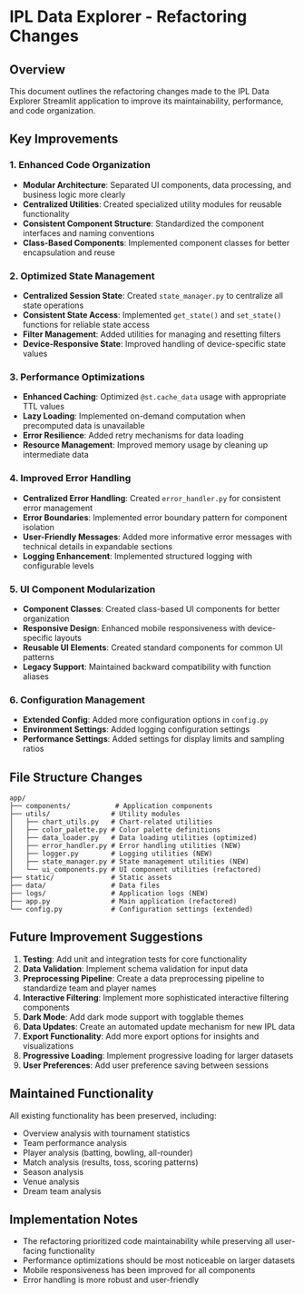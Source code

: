 # IPL Data Explorer - Refactoring Changes

## Overview

This document outlines the refactoring changes made to the IPL Data Explorer Streamlit application to improve its maintainability, performance, and code organization.

## Key Improvements

### 1. Enhanced Code Organization

- **Modular Architecture**: Separated UI components, data processing, and business logic more clearly
- **Centralized Utilities**: Created specialized utility modules for reusable functionality
- **Consistent Component Structure**: Standardized the component interfaces and naming conventions
- **Class-Based Components**: Implemented component classes for better encapsulation and reuse

### 2. Optimized State Management

- **Centralized Session State**: Created `state_manager.py` to centralize all state operations
- **Consistent State Access**: Implemented `get_state()` and `set_state()` functions for reliable state access
- **Filter Management**: Added utilities for managing and resetting filters
- **Device-Responsive State**: Improved handling of device-specific state values

### 3. Performance Optimizations

- **Enhanced Caching**: Optimized `@st.cache_data` usage with appropriate TTL values
- **Lazy Loading**: Implemented on-demand computation when precomputed data is unavailable
- **Error Resilience**: Added retry mechanisms for data loading
- **Resource Management**: Improved memory usage by cleaning up intermediate data

### 4. Improved Error Handling

- **Centralized Error Handling**: Created `error_handler.py` for consistent error management
- **Error Boundaries**: Implemented error boundary pattern for component isolation
- **User-Friendly Messages**: Added more informative error messages with technical details in expandable sections
- **Logging Enhancement**: Implemented structured logging with configurable levels

### 5. UI Component Modularization

- **Component Classes**: Created class-based UI components for better organization
- **Responsive Design**: Enhanced mobile responsiveness with device-specific layouts
- **Reusable UI Elements**: Created standard components for common UI patterns
- **Legacy Support**: Maintained backward compatibility with function aliases

### 6. Configuration Management

- **Extended Config**: Added more configuration options in `config.py`
- **Environment Settings**: Added logging configuration settings
- **Performance Settings**: Added settings for display limits and sampling ratios

## File Structure Changes

```
app/
├── components/           # Application components
├── utils/               # Utility modules
│   ├── chart_utils.py   # Chart-related utilities
│   ├── color_palette.py # Color palette definitions
│   ├── data_loader.py   # Data loading utilities (optimized)
│   ├── error_handler.py # Error handling utilities (NEW)
│   ├── logger.py        # Logging utilities (NEW)
│   ├── state_manager.py # State management utilities (NEW)
│   └── ui_components.py # UI component utilities (refactored)
├── static/              # Static assets
├── data/                # Data files
├── logs/                # Application logs (NEW)
├── app.py               # Main application (refactored)
└── config.py            # Configuration settings (extended)
```

## Future Improvement Suggestions

1. **Testing**: Add unit and integration tests for core functionality
2. **Data Validation**: Implement schema validation for input data
3. **Preprocessing Pipeline**: Create a data preprocessing pipeline to standardize team and player names
4. **Interactive Filtering**: Implement more sophisticated interactive filtering components
5. **Dark Mode**: Add dark mode support with togglable themes
6. **Data Updates**: Create an automated update mechanism for new IPL data
7. **Export Functionality**: Add more export options for insights and visualizations
8. **Progressive Loading**: Implement progressive loading for larger datasets
9. **User Preferences**: Add user preference saving between sessions

## Maintained Functionality

All existing functionality has been preserved, including:

- Overview analysis with tournament statistics
- Team performance analysis
- Player analysis (batting, bowling, all-rounder)
- Match analysis (results, toss, scoring patterns)
- Season analysis
- Venue analysis
- Dream team analysis

## Implementation Notes

- The refactoring prioritized code maintainability while preserving all user-facing functionality
- Performance optimizations should be most noticeable on larger datasets
- Mobile responsiveness has been improved for all components
- Error handling is more robust and user-friendly
